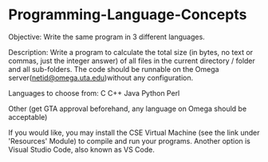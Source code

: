 # Programming-Language-Concepts
Objective: Write the same program in 3 different languages.

 

Description:
Write a program to calculate the total size (in bytes, no text or commas, just the integer answer) of all files in the current directory / folder and all sub-folders.
The code should be runnable on the Omega server(netid@omega.uta.edu)without any configuration.

Languages to choose from:
C
C++
Java
Python
Perl

Other (get GTA approval beforehand, any language on Omega should be acceptable)

If you would like, you may install the CSE Virtual Machine (see the link under 'Resources' Module) to compile and run your programs.  Another option is Visual Studio Code, also known as VS Code.

 

